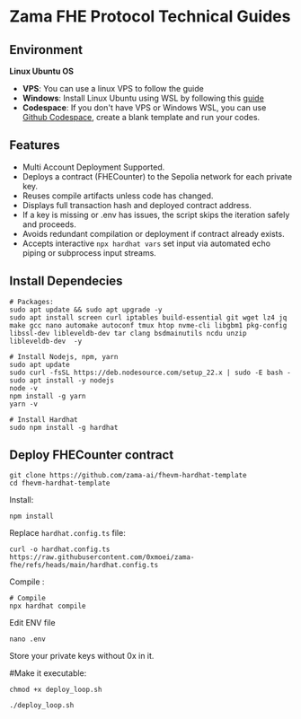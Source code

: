 # Zama FHE Protocol Technical Guides


## Environment
**Linux Ubuntu OS**
* **VPS**: You can use a linux VPS to follow the guide
* **Windows**: Install Linux Ubuntu using WSL by following this [guide](https://github.com/0xmoei/Install-Linux-on-Windows)
* **Codespace**: If you don't have VPS or Windows WSL, you can use [Github Codespace](https://github.com/codespaces), create a blank template and run your codes.

## Features
- Multi Account Deployment Supported.
- Deploys a contract (FHECounter) to the Sepolia network for each private key.
- Reuses compile artifacts unless code has changed.
- Displays full transaction hash and deployed contract address.
- If a key is missing or .env has issues, the script skips the iteration safely and proceeds.
- Avoids redundant compilation or deployment if contract already exists.
- Accepts interactive `npx hardhat vars` set input via automated echo piping or subprocess input streams.


## Install Dependecies
```console
# Packages:
sudo apt update && sudo apt upgrade -y
sudo apt install screen curl iptables build-essential git wget lz4 jq make gcc nano automake autoconf tmux htop nvme-cli libgbm1 pkg-config libssl-dev libleveldb-dev tar clang bsdmainutils ncdu unzip libleveldb-dev  -y

# Install Nodejs, npm, yarn
sudo apt update
sudo curl -fsSL https://deb.nodesource.com/setup_22.x | sudo -E bash -
sudo apt install -y nodejs
node -v
npm install -g yarn
yarn -v

# Install Hardhat
sudo npm install -g hardhat
```

## Deploy FHECounter contract
```
git clone https://github.com/zama-ai/fhevm-hardhat-template
cd fhevm-hardhat-template
```

Install:
```
npm install
```

Replace `hardhat.config.ts` file:
```
curl -o hardhat.config.ts https://raw.githubusercontent.com/0xmoei/zama-fhe/refs/heads/main/hardhat.config.ts
```
Compile :
```
# Compile
npx hardhat compile
```
Edit ENV file
```
nano .env
```
Store your private keys without 0x in it.

#Make it executable:
```
chmod +x deploy_loop.sh
```
```
./deploy_loop.sh
```
